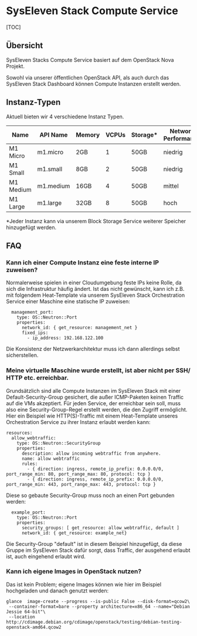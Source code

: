 # SysEleven Stack Compute Service

[TOC]

## Übersicht

SysEleven Stacks Compute Service basiert auf dem OpenStack Nova Projekt.

Sowohl via unserer öffentlichen OpenStack API, als auch durch das SysEleven Stack Dashboard können Compute Instanzen erstellt werden.

## Instanz-Typen

Aktuell bieten wir 4 verschiedene Instanz Typen.

Name      | API Name  | Memory | VCPUs | Storage* | Network Performance
----------|-----------|--------|-------|----------|--------------------
M1 Micro  | m1.micro  | 2GB    | 1     | 50GB     | niedrig
M1 Small  | m1.small  | 8GB    | 2     | 50GB     | niedrig
M1 Medium | m1.medium | 16GB   | 4     | 50GB     | mittel
M1 Large  | m1.large  | 32GB   | 8     | 50GB     | hoch

*Jeder Instanz kann via unserem Block Storage Service weiterer Speicher hinzugefügt werden.

## FAQ

### Kann ich einer Compute Instanz eine feste interne IP zuweisen?

Normalerweise spielen in einer Cloudumgebung feste IPs keine Rolle, da sich die Infrastruktur häufig ändert. Ist das nicht gewünscht, kann ich z.B. mit folgendem Heat-Template via unserem SysEleven Stack Orchestration Service einer Maschine eine statische IP zuweisen:

``` 
  management_port:
    type: OS::Neutron::Port
    properties:
      network_id: { get_resource: management_net }
      fixed_ips:
        - ip_address: 192.168.122.100
```

Die Konsistenz der Netzwerkarchitektur muss ich dann allerdings selbst sicherstellen.

### Meine virtuelle Maschine wurde erstellt, ist aber nicht per SSH/ HTTP etc. erreichbar.

Grundsätzlich sind alle Compute Instanzen im SysEleven Stack mit einer Default-Security-Group gesichert, die außer ICMP-Paketen keinen Traffic auf die VMs akzeptiert. Für jeden Service, der erreichbar sein soll, muss also eine Security-Group-Regel erstellt werden, die den Zugriff ermöglicht. Hier ein Beispiel wie HTTP(S)-Traffic mit einem Heat-Template unseres Orchestration Service zu ihrer Instanz erlaubt werden kann:

```
resources:
  allow_webtraffic:
    type: OS::Neutron::SecurityGroup
    properties:
      description: allow incoming webtraffic from anywhere.
      name: allow webtraffic
      rules: 
        - { direction: ingress, remote_ip_prefix: 0.0.0.0/0, port_range_min: 80, port_range_max: 80, protocol: tcp }
        - { direction: ingress, remote_ip_prefix: 0.0.0.0/0, port_range_min: 443, port_range_max: 443, protocol: tcp }
```

Diese so gebaute Security-Group muss noch an einen Port gebunden werden:

```
  example_port:
    type: OS::Neutron::Port
    properties:
      security_groups: [ get_resource: allow_webtraffic, default ]
      network_id: { get_resource: example_net}
```
Die Security-Group "default" ist in diesem Beispiel hinzugefügt, da diese Gruppe im SysEleven Stack dafür sorgt, dass Traffic, der ausgehend erlaubt ist, auch eingehend erlaubt wird.

### Kann ich eigene Images in OpenStack nutzen?
Das ist kein Problem; eigene Images können wie hier im Beispiel hochgeladen und danach genutzt werden:

```
glance  image-create --progress --is-public False --disk-format=qcow2\
 --container-format=bare --property architecture=x86_64 --name="Debian Jessie 64-bit"\
 --location http://cdimage.debian.org/cdimage/openstack/testing/debian-testing-openstack-amd64.qcow2
```
